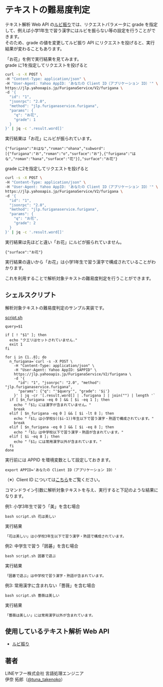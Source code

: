 # テキストの難易度判定
テキスト解析 Web API の[ルビ振り](../02_API_Specifications/03_FuriganaService.md)では、リクエストパラメータに grade を指定して、例えば小学1年生で習う漢字にはルビを振らない等の設定を行うことができます。<br>
そのため、grade の値を変更してルビ振り API にリクエストを投げると、実行結果が変わることもあります。

「お花」を例で実行結果を見てみます。<br>
grade に1を指定してリクエストを投げると

```bash
curl -s -X POST \
-H "Content-Type: application/json" \
-H "User-Agent: Yahoo AppID: 'あなたの Client ID（アプリケーション ID）'" \
https://jlp.yahooapis.jp/FuriganaService/V2/furigana \
-d '{
  "id": "1",
  "jsonrpc": "2.0",
  "method": "jlp.furiganaservice.furigana",
  "params": {
    "q": "お花",
    "grade": 1
  }
}' | jq -c '.result.word[]'
```

実行結果は「お花」にルビが振られています。

```
{"furigana":"おはな","roman":"ohana","subword":[{"furigana":"お","roman":"o","surface":"お"},{"furigana":"はな","roman":"hana","surface":"花"}],"surface":"お花"}
```

grade に2を指定してリクエストを投げると

```bash
curl -s -X POST \
-H "Content-Type: application/json" \
-H "User-Agent: Yahoo AppID: 'あなたの Client ID（アプリケーション ID）'" \
https://jlp.yahooapis.jp/FuriganaService/V2/furigana \
-d '{
  "id": "1",
  "jsonrpc": "2.0",
  "method": "jlp.furiganaservice.furigana",
  "params": {
    "q": "お花",
    "grade": 2
  }
}' | jq -c '.result.word[]'
```

実行結果は先ほどと違い「お花」にルビが振られていません。

```
{"surface":"お花"}
```

実行結果の違いから「お花」は小学1年生で習う漢字で構成されていることがわかります。

これを利用することで解析対象テキストの難易度判定を行うことができます。

## シェルスクリプト

解析対象テキストの難易度判定のサンプル実装です。

[script.sh](./07_FuriganaService_SentenceLevel_src/script.sh)

```shell
query=$1

if [ ! "$1" ]; then
  echo "クエリはセットされていません."
  exit 1
fi

for i in {1..8}; do
  n_furigana=`curl -s -X POST \
    -H "Content-Type: application/json" \
    -H "User-Agent: Yahoo AppID: $APPID" \
    https://jlp.yahooapis.jp/FuriganaService/V2/furigana \
    -d '{
      "id": "1", "jsonrpc": "2.0", "method": "jlp.furiganaservice.furigana",
      "params": {"q": "'$query'", "grade": '$i'}
    }' | jq -cr '[.result.word[] | .furigana ] | join("") | length '`
  if [ $n_furigana -eq 0 ] && [ $i -eq 1 ]; then
    echo "「$1」には漢字が含まれていません。"
    break
  elif [ $n_furigana -eq 0 ] && [ $i -lt 8 ]; then
    echo "「$1」は小学校$(($i-1))年生以下で習う漢字・熟語で構成されています。"
    break
  elif [ $n_furigana -eq 0 ] && [ $i -eq 8 ]; then
    echo "「$1」は中学校以下で習う漢字・熟語が含まれています。"
  elif [ $i -eq 8 ]; then
    echo "「$1」には常用漢字以外が含まれています。"
  fi
done
```

実行前には APPID を環境変数として設定しておきます。

```
export APPID='あなたの Client ID（アプリケーション ID）'
```

（※）Client ID については[こちら](../02_API_Specifications/00_Overview.md#client-id%E3%82%A2%E3%83%97%E3%83%AA%E3%82%B1%E3%83%BC%E3%82%B7%E3%83%A7%E3%83%B3id)をご覧ください。

コマンドライン引数に解析対象テキストを与え、実行すると下記のような結果になります。

例1: 小学3年生で習う「美」を含む場合

```
bash script.sh 花は美しい
```

実行結果

```
「花は美しい」は小学校3年生以下で習う漢字・熟語で構成されています。
```

例2: 中学生で習う「囲碁」を含む場合

```
bash script.sh 囲碁で遊ぶ
```

実行結果

```
「囲碁で遊ぶ」は中学校で習う漢字・熟語が含まれています。
```

例3: 常用漢字に含まれない「薔薇」を含む場合

```
bash script.sh 薔薇は美しい
```

実行結果

```
「薔薇は美しい」には常用漢字以外が含まれています。
```

## 使用しているテキスト解析 Web API

- [ルビ振り](../02_API_Specifications/03_FuriganaService.md)

## 著者

LINEヤフー株式会社 言語処理エンジニア  
伊奈 拓郎（[@tuna_takenoko](https://x.com/tuna_takenoko)）
